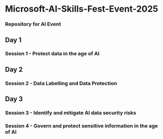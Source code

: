 # Microsoft-AI-Skills-Fest-Event-2025
###  Repository for AI Event

## Day 1
### Session 1 - Protect data in the age of AI


## Day 2
### Session 2 - Data Labelling and Data Protection

## Day 3
### Session 3 - Identify and mitigate AI data security risks
### Session 4 - Govern and protect sensitive information in the age of AI



